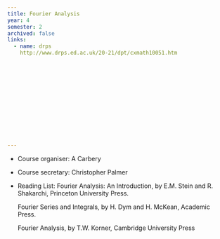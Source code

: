 ```yaml
---
title: Fourier Analysis
year: 4
semester: 2
archived: false
links:
  - name: drps
    http://www.drps.ed.ac.uk/20-21/dpt/cxmath10051.htm














---
```


- Course organiser: A Carbery

- Course secretary: Christopher Palmer

- Reading List: Fourier Analysis: An Introduction, by E.M. Stein and R. Shakarchi, Princeton University Press.

  Fourier Series and Integrals, by H. Dym and H. McKean, Academic Press.

  Fourier Analysis, by T.W. Korner, Cambridge University Press